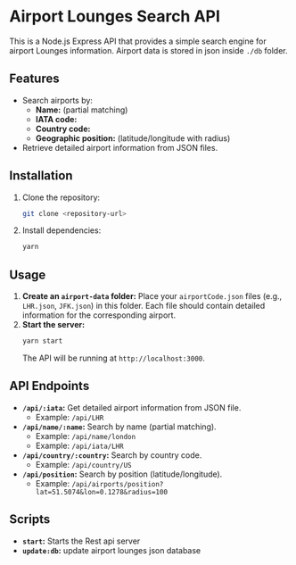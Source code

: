 # Airport Lounges Search API

This is a Node.js Express API that provides a simple search engine for airport Lounges information. Airport data is stored in json inside ```./db``` folder.

## Features

- Search airports by:
    - **Name:** (partial matching)
    - **IATA code:**
    - **Country code:**
    - **Geographic position:** (latitude/longitude with radius)
- Retrieve detailed airport information from JSON files.

## Installation

1. Clone the repository:
   ```bash
   git clone <repository-url>
   ```
2. Install dependencies:
   ```bash
   yarn
   ```

## Usage

1. **Create an `airport-data` folder:** Place your `airportCode.json` files (e.g., `LHR.json`, `JFK.json`) in this folder. Each file should contain detailed information for the corresponding airport.
2. **Start the server:**
   ```bash
   yarn start 
   ```
   The API will be running at `http://localhost:3000`.

## API Endpoints

- **`/api/:iata`:** Get detailed airport information from JSON file.
  - Example: `/api/LHR`
- **`/api/name/:name`:** Search by name (partial matching).
  - Example: `/api/name/london`
  - Example: `/api/iata/LHR`
- **`/api/country/:country`:** Search by country code.
  - Example: `/api/country/US`
- **`/api/position`:** Search by position (latitude/longitude).
  - Example: `/api/airports/position?lat=51.5074&lon=0.1278&radius=100`


## Scripts

- **`start`:**  Starts the Rest api server
- **`update:db`:**  update airport lounges json database


